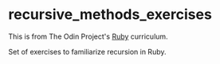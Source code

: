 # recursive_methods_exercises

This is from The Odin Project's [Ruby](https://www.theodinproject.com/paths/full-stack-ruby-on-rails/courses/ruby-programming#a-bit-of-computer-science) curriculum.

Set of exercises to familiarize recursion in Ruby.